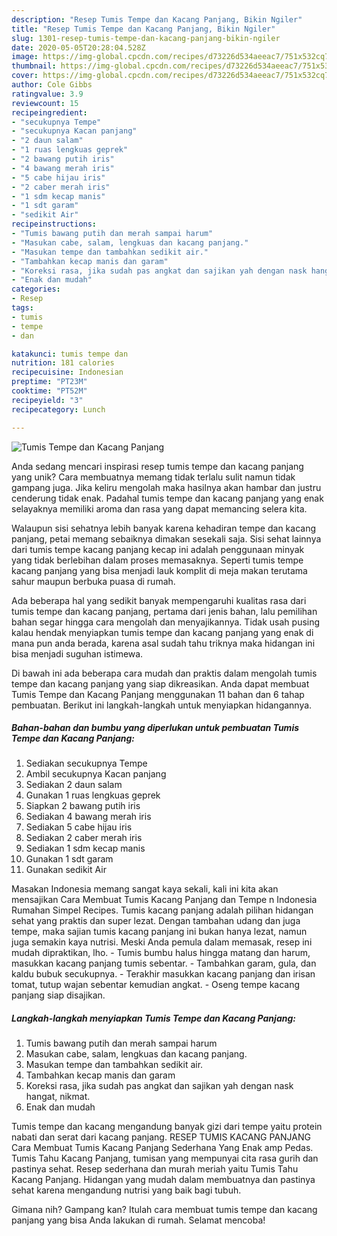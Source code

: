 ```yaml
---
description: "Resep Tumis Tempe dan Kacang Panjang, Bikin Ngiler"
title: "Resep Tumis Tempe dan Kacang Panjang, Bikin Ngiler"
slug: 1301-resep-tumis-tempe-dan-kacang-panjang-bikin-ngiler
date: 2020-05-05T20:28:04.528Z
image: https://img-global.cpcdn.com/recipes/d73226d534aeeac7/751x532cq70/tumis-tempe-dan-kacang-panjang-foto-resep-utama.jpg
thumbnail: https://img-global.cpcdn.com/recipes/d73226d534aeeac7/751x532cq70/tumis-tempe-dan-kacang-panjang-foto-resep-utama.jpg
cover: https://img-global.cpcdn.com/recipes/d73226d534aeeac7/751x532cq70/tumis-tempe-dan-kacang-panjang-foto-resep-utama.jpg
author: Cole Gibbs
ratingvalue: 3.9
reviewcount: 15
recipeingredient:
- "secukupnya Tempe"
- "secukupnya Kacan panjang"
- "2 daun salam"
- "1 ruas lengkuas geprek"
- "2 bawang putih iris"
- "4 bawang merah iris"
- "5 cabe hijau iris"
- "2 caber merah iris"
- "1 sdm kecap manis"
- "1 sdt garam"
- "sedikit Air"
recipeinstructions:
- "Tumis bawang putih dan merah sampai harum"
- "Masukan cabe, salam, lengkuas dan kacang panjang."
- "Masukan tempe dan tambahkan sedikit air."
- "Tambahkan kecap manis dan garam"
- "Koreksi rasa, jika sudah pas angkat dan sajikan yah dengan nask hangat, nikmat."
- "Enak dan mudah"
categories:
- Resep
tags:
- tumis
- tempe
- dan

katakunci: tumis tempe dan 
nutrition: 181 calories
recipecuisine: Indonesian
preptime: "PT23M"
cooktime: "PT52M"
recipeyield: "3"
recipecategory: Lunch

---
```



![Tumis Tempe dan Kacang Panjang](https://img-global.cpcdn.com/recipes/d73226d534aeeac7/751x532cq70/tumis-tempe-dan-kacang-panjang-foto-resep-utama.jpg)

Anda sedang mencari inspirasi resep tumis tempe dan kacang panjang yang unik? Cara membuatnya memang tidak terlalu sulit namun tidak gampang juga. Jika keliru mengolah maka hasilnya akan hambar dan justru cenderung tidak enak. Padahal tumis tempe dan kacang panjang yang enak selayaknya memiliki aroma dan rasa yang dapat memancing selera kita.

Walaupun sisi sehatnya lebih banyak karena kehadiran tempe dan kacang panjang, petai memang sebaiknya dimakan sesekali saja. Sisi sehat lainnya dari tumis tempe kacang panjang kecap ini adalah penggunaan minyak yang tidak berlebihan dalam proses memasaknya. Seperti tumis tempe kacang panjang yang bisa menjadi lauk komplit di meja makan terutama sahur maupun berbuka puasa di rumah.

Ada beberapa hal yang sedikit banyak mempengaruhi kualitas rasa dari tumis tempe dan kacang panjang, pertama dari jenis bahan, lalu pemilihan bahan segar hingga cara mengolah dan menyajikannya. Tidak usah pusing kalau hendak menyiapkan tumis tempe dan kacang panjang yang enak di mana pun anda berada, karena asal sudah tahu triknya maka hidangan ini bisa menjadi suguhan istimewa.


Di bawah ini ada beberapa cara mudah dan praktis dalam mengolah tumis tempe dan kacang panjang yang siap dikreasikan. Anda dapat membuat Tumis Tempe dan Kacang Panjang menggunakan 11 bahan dan 6 tahap pembuatan. Berikut ini langkah-langkah untuk menyiapkan hidangannya.

<!--inarticleads1-->

##### Bahan-bahan dan bumbu yang diperlukan untuk pembuatan Tumis Tempe dan Kacang Panjang:

1. Sediakan secukupnya Tempe
1. Ambil secukupnya Kacan panjang
1. Sediakan 2 daun salam
1. Gunakan 1 ruas lengkuas geprek
1. Siapkan 2 bawang putih iris
1. Sediakan 4 bawang merah iris
1. Sediakan 5 cabe hijau iris
1. Sediakan 2 caber merah iris
1. Sediakan 1 sdm kecap manis
1. Gunakan 1 sdt garam
1. Gunakan sedikit Air


Masakan Indonesia memang sangat kaya sekali, kali ini kita akan mensajikan Cara Membuat Tumis Kacang Panjang dan Tempe n Indonesia Rumahan Simpel Recipes. Tumis kacang panjang adalah pilihan hidangan sehat yang praktis dan super lezat. Dengan tambahan udang dan juga tempe, maka sajian tumis kacang panjang ini bukan hanya lezat, namun juga semakin kaya nutrisi. Meski Anda pemula dalam memasak, resep ini mudah dipraktikan, lho. - Tumis bumbu halus hingga matang dan harum, masukkan kacang panjang tumis sebentar. - Tambahkan garam, gula, dan kaldu bubuk secukupnya. - Terakhir masukkan kacang panjang dan irisan tomat, tutup wajan sebentar kemudian angkat. - Oseng tempe kacang panjang siap disajikan. 

<!--inarticleads2-->

##### Langkah-langkah menyiapkan Tumis Tempe dan Kacang Panjang:

1. Tumis bawang putih dan merah sampai harum
1. Masukan cabe, salam, lengkuas dan kacang panjang.
1. Masukan tempe dan tambahkan sedikit air.
1. Tambahkan kecap manis dan garam
1. Koreksi rasa, jika sudah pas angkat dan sajikan yah dengan nask hangat, nikmat.
1. Enak dan mudah


Tumis tempe dan kacang mengandung banyak gizi dari tempe yaitu protein nabati dan serat dari kacang panjang. RESEP TUMIS KACANG PANJANG Cara Membuat Tumis Kacang Panjang Sederhana Yang Enak amp Pedas. Tumis Tahu Kacang Panjang, tumisan yang mempunyai cita rasa gurih dan pastinya sehat. Resep sederhana dan murah meriah yaitu Tumis Tahu Kacang Panjang. Hidangan yang mudah dalam membuatnya dan pastinya sehat karena mengandung nutrisi yang baik bagi tubuh. 

Gimana nih? Gampang kan? Itulah cara membuat tumis tempe dan kacang panjang yang bisa Anda lakukan di rumah. Selamat mencoba!
